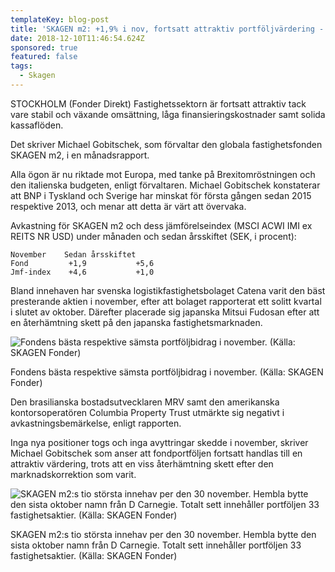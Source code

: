 ```yaml
---
templateKey: blog-post
title: 'SKAGEN m2: +1,9% i nov, fortsatt attraktiv portföljvärdering - förvaltare'
date: 2018-12-10T11:46:54.624Z
sponsored: true
featured: false
tags:
  - Skagen
---
```

STOCKHOLM (Fonder Direkt) Fastighetssektorn är fortsatt attraktiv tack vare stabil och växande omsättning, låga finansieringskostnader samt solida kassaflöden.

Det skriver Michael Gobitschek, som förvaltar den globala fastighetsfonden SKAGEN m2, i en månadsrapport.

Alla ögon är nu riktade mot Europa, med tanke på Brexitomröstningen och den italienska budgeten, enligt förvaltaren. Michael Gobitschek konstaterar att BNP i Tyskland och Sverige har minskat för första gången sedan 2015 respektive 2013, och menar att detta är värt att övervaka.

Avkastning för SKAGEN m2 och dess jämförelseindex (MSCI ACWI IMI ex REITS NR USD) under månaden och sedan årsskiftet (SEK, i procent):

```
November    Sedan årsskiftet                                      
Fond         +1,9           +5,6                                     
Jmf-index    +4,6           +1,0                                     
```

Bland innehaven har svenska logistikfastighetsbolaget Catena varit den bäst presterande aktien i november, efter att bolaget rapporterat ett solitt kvartal i slutet av oktober. Därefter placerade sig japanska Mitsui Fudosan efter att en återhämtning skett på den japanska fastighetsmarknaden.

![Fondens bästa respektive sämsta portföljbidrag i november. (Källa: SKAGEN Fonder)](/img/10.png)

<span class="image-caption">Fondens bästa respektive sämsta portföljbidrag i november. (Källa: SKAGEN Fonder)</span>

Den brasilianska bostadsutvecklaren MRV samt den amerikanska kontorsoperatören Columbia Property Trust utmärkte sig negativt i avkastningsbemärkelse, enligt rapporten.

Inga nya positioner togs och inga avyttringar skedde i november, skriver Michael Gobitschek som anser att fondportföljen fortsatt handlas till en attraktiv värdering, trots att en viss återhämtning skett efter den marknadskorrektion som varit.

![  SKAGEN m2:s tio största innehav per den 30 november. Hembla bytte den sista oktober namn från D Carnegie. Totalt sett innehåller portföljen 33 fastighetsaktier. (Källa: SKAGEN Fonder)](/img/13.png)

<span class="image-caption">  SKAGEN m2:s tio största innehav per den 30 november. Hembla bytte den sista oktober namn från D Carnegie. Totalt sett innehåller portföljen 33 fastighetsaktier. (Källa: SKAGEN Fonder)</span>
